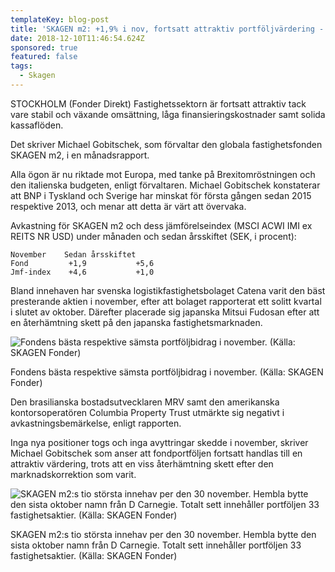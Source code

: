 ```yaml
---
templateKey: blog-post
title: 'SKAGEN m2: +1,9% i nov, fortsatt attraktiv portföljvärdering - förvaltare'
date: 2018-12-10T11:46:54.624Z
sponsored: true
featured: false
tags:
  - Skagen
---
```

STOCKHOLM (Fonder Direkt) Fastighetssektorn är fortsatt attraktiv tack vare stabil och växande omsättning, låga finansieringskostnader samt solida kassaflöden.

Det skriver Michael Gobitschek, som förvaltar den globala fastighetsfonden SKAGEN m2, i en månadsrapport.

Alla ögon är nu riktade mot Europa, med tanke på Brexitomröstningen och den italienska budgeten, enligt förvaltaren. Michael Gobitschek konstaterar att BNP i Tyskland och Sverige har minskat för första gången sedan 2015 respektive 2013, och menar att detta är värt att övervaka.

Avkastning för SKAGEN m2 och dess jämförelseindex (MSCI ACWI IMI ex REITS NR USD) under månaden och sedan årsskiftet (SEK, i procent):

```
November    Sedan årsskiftet                                      
Fond         +1,9           +5,6                                     
Jmf-index    +4,6           +1,0                                     
```

Bland innehaven har svenska logistikfastighetsbolaget Catena varit den bäst presterande aktien i november, efter att bolaget rapporterat ett solitt kvartal i slutet av oktober. Därefter placerade sig japanska Mitsui Fudosan efter att en återhämtning skett på den japanska fastighetsmarknaden.

![Fondens bästa respektive sämsta portföljbidrag i november. (Källa: SKAGEN Fonder)](/img/10.png)

<span class="image-caption">Fondens bästa respektive sämsta portföljbidrag i november. (Källa: SKAGEN Fonder)</span>

Den brasilianska bostadsutvecklaren MRV samt den amerikanska kontorsoperatören Columbia Property Trust utmärkte sig negativt i avkastningsbemärkelse, enligt rapporten.

Inga nya positioner togs och inga avyttringar skedde i november, skriver Michael Gobitschek som anser att fondportföljen fortsatt handlas till en attraktiv värdering, trots att en viss återhämtning skett efter den marknadskorrektion som varit.

![  SKAGEN m2:s tio största innehav per den 30 november. Hembla bytte den sista oktober namn från D Carnegie. Totalt sett innehåller portföljen 33 fastighetsaktier. (Källa: SKAGEN Fonder)](/img/13.png)

<span class="image-caption">  SKAGEN m2:s tio största innehav per den 30 november. Hembla bytte den sista oktober namn från D Carnegie. Totalt sett innehåller portföljen 33 fastighetsaktier. (Källa: SKAGEN Fonder)</span>
